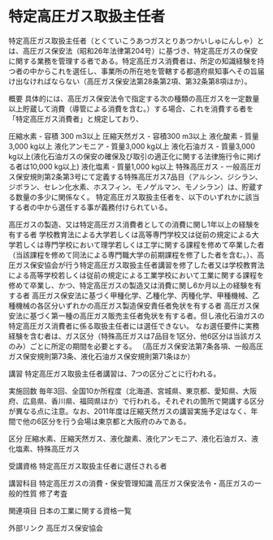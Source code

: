 # 特定高圧ガス取扱主任者

特定高圧ガス取扱主任者（とくていこうあつガスとりあつかいしゅにんしゃ）とは、高圧ガス保安法（昭和26年法律第204号）に基づき、特定高圧ガスの保安に関する業務を管理する者である。特定高圧ガス消費者は、所定の知識経験を持つ者の中からこれを選任し、事業所の所在地を管轄する都道府県知事へその旨届け出なければならない（高圧ガス保安法第28条第2項、第32条第8項ほか）。

概要
具体的には、高圧ガス保安法令で指定する次の種類の高圧ガスを一定数量以上貯蔵して消費（導管による消費を含む。）する場合、これを消費する者を「特定高圧ガス消費者」と規定しており、

圧縮水素 - 容積 300 m3以上
圧縮天然ガス - 容積300 m3以上
液化酸素 - 質量3,000 kg以上
液化アンモニア - 質量3,000 kg以上
液化石油ガス - 質量3,000 kg以上(液化石油ガスの保安の確保及び取引の適正化に関する法律施行令に掲げる者は10,000 kg以上)
液化塩素 - 質量1,000 kg以上
特殊高圧ガス - 一般高圧ガス保安規則第2条第3号にて定義する特殊高圧ガス7品目（アルシン、ジシラン、ジボラン、セレン化水素、ホスフィン、モノゲルマン、モノシラン）は、貯蔵する数量の多少に関係なく。
特定高圧ガス取扱主任者を、以下のいずれかに該当する者の中から選任する事が義務付けられている。

高圧ガスの製造、又は特定高圧ガス消費者としての消費に関し1年以上の経験を有する者
学校教育法による大学若しくは高等専門学校又は従前の規定による大学若しくは専門学校において理学若しくは工学に関する課程を修めて卒業した者（当該課程を修めて同法による専門職大学の前期課程を修了した者を含む。）、高圧ガス保安協会が行う特定高圧ガス取扱主任者講習を修了した者又は学校教育法による高等学校若しくは従前の規定による工業学校において工業に関する課程を修めて卒業し、かつ、特定高圧ガスの製造又は消費に関し6か月以上の経験を有する者
高圧ガス保安法に基づく甲種化学、乙種化学、丙種化学、甲種機械、乙種機械の各区分いずれかの高圧ガス製造保安責任者免状を有する者
高圧ガス保安法に基づく第一種の高圧ガス販売主任者免状を有する者。但し液化石油ガスの特定高圧ガス消費者に係る取扱主任者には選任できない。
なお選任要件に実務経験を含む者は、ガス区分（特殊高圧ガスは7品目を1区分、他6区分は当該ガスのみ）ごとに所定の期間を必要とする。
（高圧ガス保安法第7条各項、一般高圧ガス保安規則第73条、液化石油ガス保安規則第71条ほか）

講習
特定高圧ガス取扱主任者講習は、7つの区分ごとに行われる。

実施回数
毎年3回、全国10か所程度（北海道、宮城県、東京都、愛知県、大阪府、広島県、香川県、福岡県ほか）で行われる。それぞれの箇所で開講する区分が異なる点に注意。なお、2011年度は圧縮天然ガスの講習実施予定はなく、年間で他の6区分を行う会場は東京都と大阪府のみである。

区分
圧縮水素、圧縮天然ガス、液化酸素、液化アンモニア、液化石油ガス、液化塩素、特殊高圧ガス

受講資格
特定高圧ガス取扱主任者に選任される者

講習科目
特定高圧ガスの消費・保安管理知識
高圧ガス保安法令・高圧ガスの一般的性質
修了考査

関連項目
日本の工業に関する資格一覧

外部リンク
高圧ガス保安協会